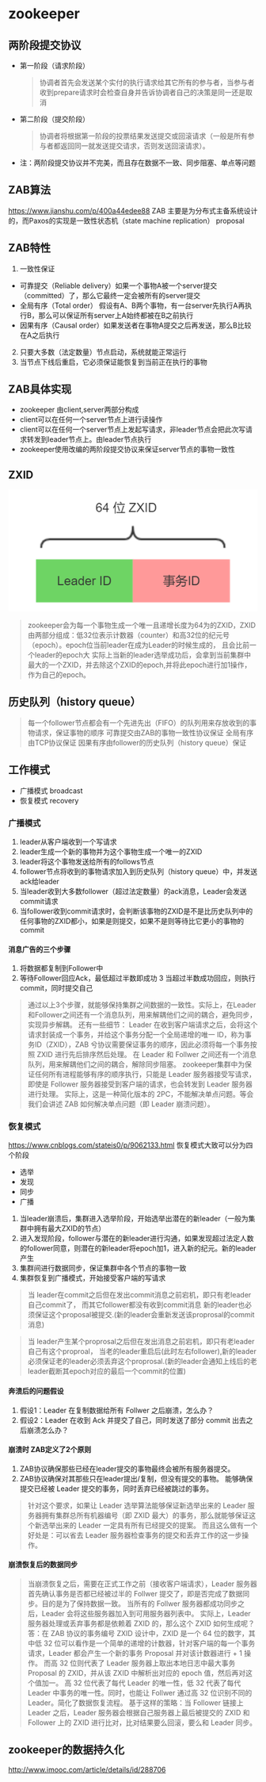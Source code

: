 # zookeeper
## 两阶段提交协议
- 第一阶段（请求阶段）
  > 协调者首先会发送某个实付的执行请求给其它所有的参与者，当参与者收到prepare请求时会检查自身并告诉协调者自己的决策是同一还是取消
- 第二阶段（提交阶段）
  > 协调者将根据第一阶段的投票结果发送提交或回滚请求（一般是所有参与者都返回同一就发送提交请求，否则发送回滚请求）。
- 注：两阶段提交协议并不完美，而且存在数据不一致、同步阻塞、单点等问题        

## ZAB算法
https://www.jianshu.com/p/400a44edee88
ZAB 主要是为分布式主备系统设计的，而Paxos的实现是一致性状态机（state machine replication）
proposal
## ZAB特性
1. 一致性保证
 - 可靠提交（Reliable delivery）如果一个事物A被一个server提交（committed）了，那么它最终一定会被所有的server提交
 - 全局有序（Total order） 假设有A、B两个事物，有一台server先执行A再执行B，那么可以保证所有server上A始终都被在B之前执行
 - 因果有序（Causal order）如果发送者在事物A提交之后再发送，那么B比较在A之后执行
2. 只要大多数（法定数量）节点启动，系统就能正常运行
3. 当节点下线后重启，它必须保证能恢复到当前正在执行的事物
## ZAB具体实现
- zookeeper 由client,server两部分构成
- client可以在任何一个server节点上进行读操作
- client可以在任何一个server节点上发起写请求，非leader节点会把此次写请求转发到leader节点上。由leader节点执行
- zookeeper使用改编的两阶段提交协议来保证server节点的事物一致性
## ZXID
![avatar](./assets/zxid.png)
> zookeeper会为每一个事物生成一个唯一且递增长度为64为的ZXID，ZXID由两部分组成：低32位表示计数器（counter）和高32位的纪元号（epoch）。epoch位当前leader在成为Leader的时候生成的，
 且会比前一个leader的epoch大
 实际上当新的leader选举成功后，会拿到当前集群中最大的一个ZXID，并去除这个ZXID的epoch,并将此epoch进行加1操作，作为自己的epoch。
## 历史队列（history queue）
> 每一个follower节点都会有一个先进先出（FIFO）的队列用来存放收到的事物请求，保证事物的顺序
> 可靠提交由ZAB的事物一致性协议保证
> 全局有序由TCP协议保证
> 因果有序由follower的历史队列（history queue）保证

## 工作模式
- 广播模式 broadcast
- 恢复模式 recovery
### 广播模式
1. leader从客户端收到一个写请求 
2. leader生成一个新的事物并为这个事物生成一个唯一的ZXID 
3. leader将这个事物发送给所有的follows节点
4. follower节点将收到的事物请求加入到历史队列（history queue）中，并发送ack给leader
5. 当leader收到大多数follower（超过法定数量）的ack消息，Leader会发送commit请求
6. 当follower收到commit请求时，会判断该事物的ZXID是不是比历史队列中的任何事物的ZXID都小，如果是则提交，如果不是则等待比它更小的事物的commit
#### 消息广告的三个步骤
1. 将数据都复制到Follower中
2. 等待Follower回应Ack，最低超过半数即成功
3  当超过半数成功回应，则执行commit，同时提交自己
> 通过以上3个步骤，就能够保持集群之间数据的一致性。实际上，在Leader和Follower之间还有一个消息队列，用来解耦他们之间的耦合，避免同步，实现异步解耦。
>还有一些细节：
 Leader 在收到客户端请求之后，会将这个请求封装成一个事务，并给这个事务分配一个全局递增的唯一 ID，称为事务ID（ZXID），ZAB 兮协议需要保证事务的顺序，因此必须将每一个事务按照 ZXID 进行先后排序然后处理。
 在 Leader 和 Follwer 之间还有一个消息队列，用来解耦他们之间的耦合，解除同步阻塞。
 zookeeper集群中为保证任何所有进程能够有序的顺序执行，只能是 Leader 服务器接受写请求，即使是 Follower 服务器接受到客户端的请求，也会转发到 Leader 服务器进行处理。
 实际上，这是一种简化版本的 2PC，不能解决单点问题。等会我们会讲述 ZAB 如何解决单点问题（即 Leader 崩溃问题）。
 
### 恢复模式
https://www.cnblogs.com/stateis0/p/9062133.html
恢复模式大致可以分为四个阶段
- 选举
- 发现
- 同步
- 广播
1. 当leader崩溃后，集群进入选举阶段，开始选举出潜在的新leader（一般为集群中拥有最大ZXID的节点）
2. 进入发现阶段，follower与潜在的新leader进行沟通，如果发现超过法定人数的follower同意，则潜在的新leader将epoch加1，进入新的纪元。新的leader产生
3. 集群间进行数据同步，保证集群中各个节点的事物一致
4. 集群恢复到广播模式，开始接受客户端的写请求
> 当 leader在commit之后但在发出commit消息之前宕机，即只有老leader自己commit了，
  而其它follower都没有收到commit消息 新的leader也必须保证这个proposal被提交.(新的leader会重新发送该proprosal的commit消息)
  
> 当 leader产生某个proprosal之后但在发出消息之前宕机，即只有老leader自己有这个proproal，
 当老的leader重启后(此时左右follower),新的leader必须保证老的leader必须丢弃这个proprosal.(新的leader会通知上线后的老leader截断其epoch对应的最后一个commit的位置)

#### 奔溃后的问题假设
1. 假设1：Leader 在复制数据给所有 Follwer 之后崩溃，怎么办？
2. 假设2：Leader 在收到 Ack 并提交了自己，同时发送了部分 commit 出去之后崩溃怎么办？
#### 崩溃时 ZAB定义了2个原则
1. ZAB协议确保那些已经在leader提交的事物最终会被所有服务器提交。
2. ZAB协议确保对其那些只在leader提出/复制，但没有提交的事物。
能够确保提交已经被 Leader 提交的事务，同时丢弃已经被跳过的事务。
> 针对这个要求，如果让 Leader 选举算法能够保证新选举出来的 Leader 服务器拥有集群总所有机器编号（即 ZXID 最大）的事务，那么就能够保证这个新选举出来的 Leader 一定具有所有已经提交的提案。
  而且这么做有一个好处是：可以省去 Leader 服务器检查事务的提交和丢弃工作的这一步操作。

#### 崩溃恢复后的数据同步
> 当崩溃恢复之后，需要在正式工作之前（接收客户端请求），Leader 服务器首先确认事务是否都已经被过半的 Follwer 提交了，即是否完成了数据同步。目的是为了保持数据一致。
  当所有的 Follwer 服务器都成功同步之后，Leader 会将这些服务器加入到可用服务器列表中。
  实际上，Leader 服务器处理或丢弃事务都是依赖着 ZXID 的，那么这个 ZXID 如何生成呢？
  答：在 ZAB 协议的事务编号 ZXID 设计中，ZXID 是一个 64 位的数字，其中低 32 位可以看作是一个简单的递增的计数器，针对客户端的每一个事务请求，Leader 都会产生一个新的事务 Proposal 并对该计数器进行 + 1 操作。
  而高 32 位则代表了 Leader 服务器上取出本地日志中最大事务 Proposal 的 ZXID，并从该 ZXID 中解析出对应的 epoch 值，然后再对这个值加一。
> 高 32 位代表了每代 Leader 的唯一性，低 32 代表了每代 Leader 中事务的唯一性。同时，也能让 Follwer 通过高 32 位识别不同的 Leader。简化了数据恢复流程。
  基于这样的策略：当 Follower 链接上 Leader 之后，Leader 服务器会根据自己服务器上最后被提交的 ZXID 和 Follower 上的 ZXID 进行比对，比对结果要么回滚，要么和 Leader 同步。

## zookeeper的数据持久化
http://www.imooc.com/article/details/id/288706




















